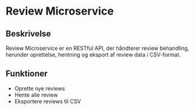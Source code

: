 # Review Microservice

## Beskrivelse
Review Microservice er en RESTful API, der håndterer review behandling, herunder oprettelse, hentning og eksport af review data i CSV-format.

## Funktioner
- Oprette nye reviews
- Hente alle review
- Eksportere reviews til CSV
